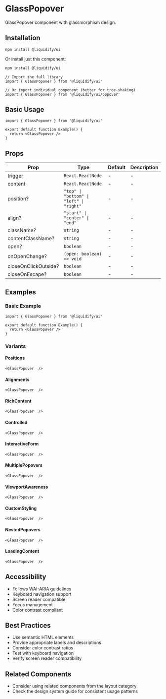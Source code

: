 # GlassPopover

GlassPopover component with glassmorphism design.

## Installation

```bash
npm install @liquidify/ui
```

Or install just this component:

```bash
npm install @liquidify/ui
```

```tsx
// Import the full library
import { GlassPopover } from '@liquidify/ui'

// Or import individual component (better for tree-shaking)
import { GlassPopover } from '@liquidify/ui/popover'
```

## Basic Usage

```tsx
import { GlassPopover } from '@liquidify/ui'

export default function Example() {
  return <GlassPopover />
}
```

## Props

| Prop | Type | Default | Description |
|------|------|---------|-------------|
| trigger | `React.ReactNode` | - | - |
| content | `React.ReactNode` | - | - |
| position? | `"top" \| "bottom" \| "left" \| "right"` | - | - |
| align? | `"start" \| "center" \| "end"` | - | - |
| className? | `string` | - | - |
| contentClassName? | `string` | - | - |
| open? | `boolean` | - | - |
| onOpenChange? | `(open: boolean) => void` | - | - |
| closeOnClickOutside? | `boolean` | - | - |
| closeOnEscape? | `boolean` | - | - |


## Examples

### Basic Example

```tsx
import { GlassPopover } from '@liquidify/ui'

export default function Example() {
  return <GlassPopover />
}
```

### Variants

#### Positions

```tsx
<GlassPopover  />
```

#### Alignments

```tsx
<GlassPopover  />
```

#### RichContent

```tsx
<GlassPopover  />
```

#### Controlled

```tsx
<GlassPopover  />
```

#### InteractiveForm

```tsx
<GlassPopover  />
```

#### MultiplePopovers

```tsx
<GlassPopover  />
```

#### ViewportAwareness

```tsx
<GlassPopover  />
```

#### CustomStyling

```tsx
<GlassPopover  />
```

#### NestedPopovers

```tsx
<GlassPopover  />
```

#### LoadingContent

```tsx
<GlassPopover  />
```



## Accessibility

- Follows WAI-ARIA guidelines
- Keyboard navigation support
- Screen reader compatible
- Focus management
- Color contrast compliant

## Best Practices

- Use semantic HTML elements
- Provide appropriate labels and descriptions
- Consider color contrast ratios
- Test with keyboard navigation
- Verify screen reader compatibility

## Related Components

- Consider using related components from the layout category
- Check the design system guide for consistent usage patterns
